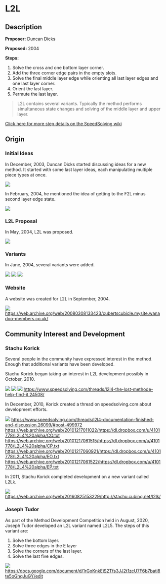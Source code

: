 # L2L

## Description

**Proposer:** Duncan Dicks

**Proposed:** 2004

**Steps:**

1. Solve the cross and one bottom layer corner.
2. Add the three corner edge pairs in the empty slots.
3. Solve the final middle layer edge while orienting all last layer edges and one last layer corner.
4. Orient the last layer.
5. Permute the last layer.

>L2L contains several variants. Typically the method performs simultaneous state changes and solving of the middle layer and upper layer.

[Click here for more step details on the SpeedSolving wiki](https://www.speedsolving.com/wiki/index.php/L2L4)

## Origin

### Initial Ideas

In December, 2003, Duncan Dicks started discussing ideas for a new method. It started with some last layer ideas, each manipulating multiple piece types at once.

![](img/L2L/NewMethod.png)

In February, 2004, he mentioned the idea of getting to the F2L minus second layer edge state.

![](img/L2L/F2LMinusEdge.png)

### L2L Proposal

In May, 2004, L2L was proposed.

![](img/L2L/InitialProposal.png)

### Variants

In June, 2004, several variants were added.

![](img/L2L/Variants1.png)
![](img/L2L/Variants2.png)
![](img/L2L/Variants3.png)

### Website

A website was created for L2L in September, 2004.

![](img/L2L/Site.png)
https://web.archive.org/web/20080308133423/cubertscubicle.mysite.wanadoo-members.co.uk/

## Community Interest and Development

### Stachu Korick

Several people in the community have expressed interest in the method. Enough that additional variants have been developed.

Stachu Korick began taking an interest in L2L development possibly in October, 2010.

![](img/L2L/Korick1.png)
![](img/L2L/Korick2.png)
![](img/L2L/Korick3.png)
https://www.speedsolving.com/threads/l2l4-the-lost-methode-help-find-it.24508/

In December, 2010, Korick created a thread on speedsolving.com about development efforts.

![](img/L2L/Korick4.png)
https://www.speedsolving.com/threads/l2l4-documentation-finished-and-discussion.26099/#post-499972
https://web.archive.org/web/20101217011022/https://dl.dropbox.com/u/4101778/L2L4%20alpha/CO.txt
https://web.archive.org/web/20101217061515/https://dl.dropbox.com/u/4101778/L2L4%20alpha/CP.txt
https://web.archive.org/web/20101217060921/https://dl.dropbox.com/u/4101778/L2L4%20alpha/EO.txt
https://web.archive.org/web/20101217061522/https://dl.dropbox.com/u/4101778/L2L4%20alpha/EP.txt

In 2011, Stachu Korick completed development on a new variant called L2Lk.

![](img/L2L/Korick5.png)
https://web.archive.org/web/20160825153229/http://stachu.cubing.net/l2lk/

### Joseph Tudor

As part of the Method Development Competition held in August, 2020, Joseph Tudor developed an L2L variant named L2L5. The steps of this variant are:

1. Solve the bottom layer.
2. Solve three edges in the E layer
3. Solve the corners of the last layer.
4. Solve the last five edges.

![](img/L2L/Tudor.png)
https://docs.google.com/document/d/1rGoKnkEjS2Tfs3JJ2t1zcU7F6b7bati8te5oGhqJuGY/edit